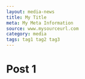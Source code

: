 ```yaml
---
layout: media-news
title: My Title
meta: My Meta Information
source: www.mysourceurl.com
category: media
tags: tag1 tag2 tag3
---
```


# Post 1
